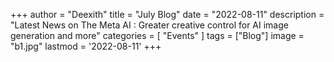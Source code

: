 +++
author = "Deexith"
title = "July Blog"
date = "2022-08-11"
description = "Latest News on The Meta AI : Greater creative control for AI image generation and more"
categories = [
    "Events"
]
tags = ["Blog"]
image = "b1.jpg"
lastmod = '2022-08-11'
+++
